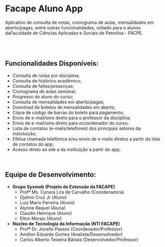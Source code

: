 <h1>Facape Aluno App</h1>

<p>Aplicativo de consulta de notas, cronograma de aulas, mensalidades em aberto/pagas, entre outras funcionalidades, voltado para o alunos daFaculdade de Ciências Aplicadas e Sociais de Petrolina - FACPE.</p>

<br/>
<br/>
<h2>Funcionalidades Disponíveis:</h2>
<ul>
  <li>Consulta de notas por disciplina;</li>
  <li>Consulta de histórico acadêmico;</li>
  <li>Consulta de faltas/presenças;</li>
  <li>Cronograma de aulas semanal;</li>
  <li>Progresso do aluno do curso;</li>
  <li>Consulta de mensalidades em aberto/pagas;</li>
  <li>Download de boletos de mensalidades em aberto;</li>
  <li>Cópia de código de barras do boleto para pagamento;</li>
  <li>Envio de e-mail/sms direto para o professor da disciplina;</li>
  <li>Envio de e-mail/sms direto para ocoordenador do curso;</li>
  <li>Lista de contatos (e-mails/telefones) dos principais setores da instutuição;</li>
  <li>Efetua chamada telefônica e/ou envio de e-mails diretos a partir da lista de contatos do app;</li>
  <li>Acesso direto ao site a da instituição a partir do app;</li>

</ul>

<br/>
<h2>Equipe de Desenvolvimento:</h2>
<ul>
  <li>
      <strong>Grupo Sysmob (Projeto de Extensão da FACAPE)</strong>
      <ul>
        <li>Profª Ms. Cynara Lira de Carvalho (Coordenadora)</li>
        <li>Djalmo Cruz Jr (Aluno)</li>
        <li>Luiz Mario Ferreira (Aluno)</li>
        <li>Alynne Raquel (Aluna)</li>
        <li>Claudio Henrique (Aluno)</li>
        <li>Elton Morais (Aluno)</li>
      </ul>
  </li>
    <li>
      <strong>Núcleo de Tecnologia da Informação (NTI FACAPE)</strong>
      <ul>
        <li>Profª Dr. Jocelio Passos (Coordenador/Professor)</li>
        <li>Amilton Eduardo Gomes (Analista/Desenvolvedor)</li>
        <li>Carlos Alberto Teixeira Batista (Desenvolvedor/Professor)</li>
      </ul>
  </li>
</ul>

